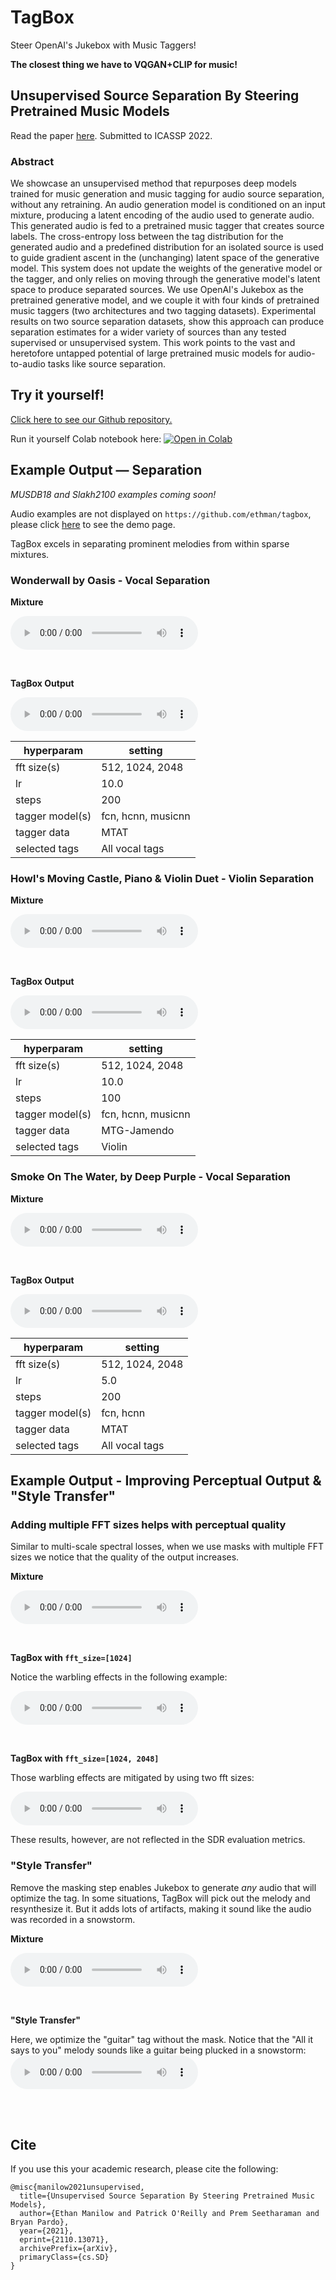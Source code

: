 # TagBox


Steer OpenAI's Jukebox with Music Taggers!

**The closest thing we have to VQGAN+CLIP for music!**

## Unsupervised Source Separation By Steering Pretrained Music Models

Read the paper [here](https://arxiv.org/abs/2110.13071). Submitted to ICASSP 2022.

### Abstract

We showcase an unsupervised method that repurposes deep models trained for music
generation and music tagging for audio source separation, without any retraining.
An audio generation model is conditioned on an input mixture, producing a latent
encoding of the audio used to generate audio. This generated audio is fed to a
pretrained music tagger that creates source labels. The cross-entropy loss
between the tag distribution for the generated audio and a predefined distribution
for an isolated source is used to guide gradient ascent in the (unchanging)
latent space of the generative model. This system does not update the weights of
the generative model or the tagger, and only relies on moving through the
generative model's latent space to produce separated sources. We use OpenAI's
Jukebox as the pretrained generative model, and we couple it with four kinds of
pretrained music taggers (two architectures and two tagging datasets).
Experimental results on two source separation datasets, show this approach can
produce separation estimates for a wider variety of sources than any tested
supervised or unsupervised system. This work points to the vast and heretofore
untapped potential of large pretrained music models for audio-to-audio tasks
like source separation. 


## Try it yourself!


[Click here to see our Github repository.](https://github.com/ethman/tagbox)

Run it yourself Colab notebook here: [![Open in Colab](https://colab.research.google.com/assets/colab-badge.svg)](https://colab.research.google.com/github/ethman/tagbox)


## Example Output — Separation

*MUSDB18 and Slakh2100 examples coming soon!*  

Audio examples are not displayed on `https://github.com/ethman/tagbox`, please
click [here](https://ethman.github.io/tagbox/) to see the demo page.


TagBox excels in separating prominent melodies from within sparse mixtures.

### Wonderwall by Oasis - Vocal Separation

**Mixture**

<audio controls> <source src="examples/wonderwall/ww_mix.wav" type="audio/wav"> </audio>

<br>

**TagBox Output**

<audio controls> <source src="examples/wonderwall/ww_vox.wav" type="audio/wav"> </audio>

| hyperparam      | setting                  |
|-----------------|--------------------------|
| fft size(s)     |  512, 1024, 2048         |
| lr              |  10.0                    |
| steps           |  200                     |
| tagger model(s) |  fcn, hcnn, musicnn      |
| tagger data     |  MTAT                    |
| selected tags   |  All vocal tags          |

### Howl's Moving Castle, Piano & Violin Duet - Violin Separation

**Mixture**

<audio controls> <source src="examples/howls_castle/howl_mix.wav" type="audio/wav"> </audio>

<br>

**TagBox Output**

<audio controls> <source src="examples/howls_castle/howl_str.wav" type="audio/wav"> </audio>

| hyperparam      | setting                  |
|-----------------|--------------------------|
| fft size(s)     |  512, 1024, 2048         |
| lr              |  10.0                    |
| steps           |  100                     |
| tagger model(s) |  fcn, hcnn, musicnn      |
| tagger data     |  MTG-Jamendo             |
| selected tags   |  Violin                  |

### Smoke On The Water, by Deep Purple - Vocal Separation

**Mixture**

<audio controls> <source src="examples/smoke_on_the_water/soow_mix.wav" type="audio/wav"> </audio>

<br>

**TagBox Output**

<audio controls> <source src="examples/smoke_on_the_water/soow_vox.wav" type="audio/wav"> </audio>

| hyperparam      | setting                  |
|-----------------|--------------------------|
| fft size(s)     |  512, 1024, 2048         |
| lr              |  5.0                     |
| steps           |  200                     |
| tagger model(s) |  fcn, hcnn               |
| tagger data     |  MTAT                    |
| selected tags   |  All vocal tags          |


## Example Output - Improving Perceptual Output & "Style Transfer"

### Adding multiple FFT sizes helps with perceptual quality

Similar to multi-scale spectral losses, when we use masks with multiple FFT sizes
we notice that the quality of the output increases.

**Mixture**

<audio controls> <source src="examples/james_may_broken/jm_mix.wav" type="audio/wav"> </audio>

<br>

**TagBox with `fft_size=[1024]`**

Notice the warbling effects in the following example:

<audio controls> <source src="examples/james_may_broken/jm_ex1.wav" type="audio/wav"> </audio>

<br>


**TagBox with `fft_size=[1024, 2048]`**

Those warbling effects are mitigated by using two fft sizes:

<audio controls> <source src="examples/james_may_broken/jm_ex2.wav" type="audio/wav"> </audio>

These results, however, are not reflected in the SDR evaluation metrics.


### "Style Transfer"

Remove the masking step enables Jukebox to generate *any* audio that will optimize the
tag. In some situations, TagBox will pick out the melody and resynthesize it. But
it adds lots of artifacts, making it sound like the audio was recorded in a snowstorm.

**Mixture**

<audio controls> <source src="examples/james_may_dont_look_back/jm_mix.wav" type="audio/wav"> </audio>

<br>


**"Style Transfer"**

Here, we optimize the "guitar" tag without the mask. Notice that the "All it
says to you" melody sounds like a guitar being plucked in a snowstorm:
<audio controls> <source src="examples/james_may_dont_look_back/jm_ex3_st.wav" type="audio/wav"> </audio>

<br>

<br>

## Cite

If you use this your academic research, please cite the following:

    @misc{manilow2021unsupervised,
      title={Unsupervised Source Separation By Steering Pretrained Music Models}, 
      author={Ethan Manilow and Patrick O'Reilly and Prem Seetharaman and Bryan Pardo},
      year={2021},
      eprint={2110.13071},
      archivePrefix={arXiv},
      primaryClass={cs.SD}
    }
